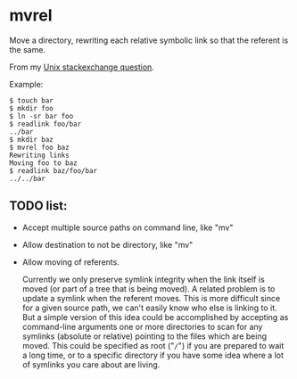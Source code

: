 # mvrel

Move a directory, rewriting each relative symbolic link so that the referent is the same.

From my [Unix stackexchange question](https://unix.stackexchange.com/questions/485320/what-is-a-good-command-for-moving-a-directory-containing-relative-symbolic-links).

Example:

    $ touch bar
    $ mkdir foo
    $ ln -sr bar foo
    $ readlink foo/bar
    ../bar
    $ mkdir baz
    $ mvrel foo baz
    Rewriting links
    Moving foo to baz
    $ readlink baz/foo/bar
    ../../bar

## TODO list:

- Accept multiple source paths on command line, like "mv"

- Allow destination to not be directory, like "mv"

- Allow moving of referents.

    Currently we only preserve symlink integrity when the link itself is moved (or part of a tree that is being moved). A related problem is to update a symlink when the referent moves. This is more difficult since for a given source path, we can't easily know who else is linking to it. But a simple version of this idea could be accomplished by accepting as command-line arguments one or more directories to scan for any symlinks (absolute or relative) pointing to the files which are being moved. This could be specified as root ("`/`") if you are prepared to wait a long time, or to a specific directory if you have some idea where a lot of symlinks you care about are living.
